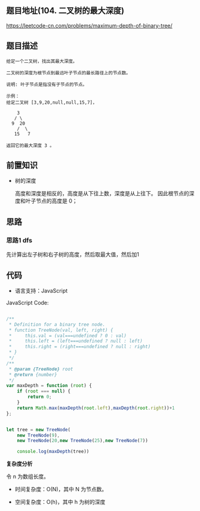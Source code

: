 ## 题目地址(104. 二叉树的最大深度)

https://leetcode-cn.com/problems/maximum-depth-of-binary-tree/

## 题目描述

```
给定一个二叉树，找出其最大深度。

二叉树的深度为根节点到最远叶子节点的最长路径上的节点数。

说明: 叶子节点是指没有子节点的节点。

示例：
给定二叉树 [3,9,20,null,null,15,7]，

    3
   / \
  9  20
    /  \
   15   7

返回它的最大深度 3 。
```

## 前置知识


- 树的深度

   高度和深度是相反的，高度是从下往上数，深度是从上往下。
   因此根节点的深度和叶子节点的高度是 0；


## 思路

### 思路1 dfs

先计算出左子树和右子树的高度，然后取最大值，然后加1

## 代码

- 语言支持：JavaScript

JavaScript Code:

```javascript

/**
 * Definition for a binary tree node.
 * function TreeNode(val, left, right) {
 *     this.val = (val===undefined ? 0 : val)
 *     this.left = (left===undefined ? null : left)
 *     this.right = (right===undefined ? null : right)
 * }
 */
/**
 * @param {TreeNode} root
 * @return {number}
 */
var maxDepth = function (root) {
    if (root === null) {
        return 0;
    }
    return Math.max(maxDepth(root.left),maxDepth(root.right))+1
};


let tree = new TreeNode(
    new TreeNode(9),
    new TreeNode(20,new TreeNode(25),new TreeNode(7))

    console.log(maxDepth(tree))

```

**复杂度分析**

令 n 为数组长度。

- 时间复杂度：O(N)，其中 N 为节点数。

- 空间复杂度：O(h)，其中 h 为树的深度

